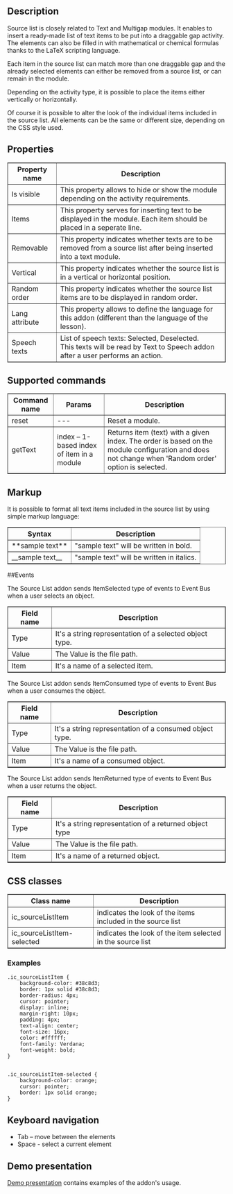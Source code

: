 ## Description

Source list is closely related to Text and Multigap modules. It enables to insert a ready-made list of text items to be put into a draggable gap activity. The elements can also be filled in with mathematical or chemical formulas thanks to the LaTeX scripting language.

Each item in the source list can match more than one draggable gap and the already selected elements can either be removed from a source list, or can remain in the module.

Depending on the activity type, it is possible to place the items either vertically or horizontally.

Of course it is possible to alter the look of the individual items included in the source list. All elements can be the same or different size, depending on the CSS style used. 

## Properties

<table border='1'>
<tbody>
    <tr>
        <th>Property name</th>
        <th>Description</th> 
    </tr>
<tr>
        <td>Is visible</td>
        <td>This property allows to hide or show the module depending on the activity requirements.</td> 
    </tr>
    <tr>
        <td>Items</td>
        <td>This property serves for inserting text to be displayed in the module. Each item should be placed in a seperate line.</td> 
    </tr>
    <tr>
        <td>Removable</td>
        <td>
           This property indicates whether texts are to be removed from a source list after being inserted 
           into a text module.
        </td> 
    </tr>
<tr>
        <td>Vertical</td>
        <td>
          This property indicates whether the source list is in a vertical or horizontal position.
        </td> 
    </tr>
    <tr>
        <td>Random order</td>
        <td>
          This property indicates whether the source list items are to be displayed in random order.
        </td> 
    </tr>
    <tr>
        <td>Lang attribute</td>
        <td>This property allows to define the language for this addon (different than the language of the lesson).</td> 
    </tr>
    <tr>
        <td>Speech texts</td>
        <td>List of speech texts: Selected, Deselected. <br />
This texts will be read by Text to Speech addon after a user performs an action.</td> 
    </tr>
</tbody>
</table>


## Supported commands

<table border='1'>
    <tr>
        <th>Command name</th>
        <th>Params</th>
        <th>Description</th>
    </tr>
    <tr>
        <td>reset</td>
        <td>---</td>
        <td>Reset a module.</td>
    </tr>
	<tr>
		<td>getText</td>
		<td>index – 1-based index of item in a module</td>
		<td>Returns item (text) with a given index. The order is based on the module configuration and does not change when 'Random order' option is selected.</td>
	</tr>
</table>


## Markup
It is possible to format all text items included in the source list by using simple markup language:

<table border='1'>
<tbody>
    <tr>
        <th>Syntax</th>
        <th>Description</th> 
    </tr>
    <tr>
        <td>**sample text**</td>
        <td>"sample text" will be written in bold.</td> 
    </tr>
    <tr>
        <td>__sample text__</td>
        <td>"sample text" will be written in italics.</td> 
    </tr>
</tbody>
</table>

##Events

The Source List addon sends ItemSelected type of events to Event Bus when a user selects an object.

<table border='1'>
    <tr>
        <th>Field name</th>
        <th>Description</th>
    </tr>
    <tr>
        <td>Type</td>
        <td>It's a string representation of a selected object type.</td>
    </tr>
    <tr>
        <td>Value</td>
        <td>
           The Value is the file path.
        </td>
    </tr>
    <tr>
        <td>Item</td>
        <td>
           It's a name of a selected item.
        </td>
    </tr>
</table>

The Source List addon sends ItemConsumed type of events to Event Bus when a user consumes the object.

<table border='1'>
    <tr>
        <th>Field name</th>
        <th>Description</th>
    </tr>
    <tr>
        <td>Type</td>
        <td>It's a string representation of a consumed object type.</td>
    </tr>
    <tr>
        <td>Value</td>
        <td>
           The Value is the file path.
        </td>
    </tr>
    <tr>
        <td>Item</td>
        <td>
           It's a name of a consumed object.
        </td>
    </tr>
</table>

The Source List addon sends ItemReturned type of events to Event Bus when a user returns the object.

<table border='1'>
    <tr>
        <th>Field name</th>
        <th>Description</th>
    </tr>
    <tr>
        <td>Type</td>
        <td>It's a string representation of a returned object type</td>
    </tr>
    <tr>
        <td>Value</td>
        <td>
           The Value is the file path.
        </td>
    </tr>
    <tr>
        <td>Item</td>
        <td>
           It's a name of a returned object.
        </td>
    </tr>
</table>


## CSS classes

<table border='1'>
<tbody>
    <tr>
        <th>Class name</th>
        <th>Description</th> 
    </tr>
    <tr>
        <td>ic_sourceListItem</td>
        <td>indicates the look of the items included in the source list</td> 
    </tr>
    <tr>
        <td>ic_sourceListItem-selected</td>
        <td>indicates the look of the item selected in the source list</td> 
    </tr>
</tbody>
</table>
    

### Examples

    .ic_sourceListItem {  
        background-color: #38c8d3;  
        border: 1px solid #38c8d3;  
        border-radius: 4px;  
        cursor: pointer;  
        display: inline;  
        margin-right: 10px;  
        padding: 4px;  
        text-align: center;  
        font-size: 16px;  
        color: #ffffff;  
        font-family: Verdana;  
        font-weight: bold;  
    }  


    .ic_sourceListItem-selected {  
        background-color: orange;  
        cursor: pointer;  
        border: 1px solid orange;  
    }      

## Keyboard navigation

* Tab – move between the elements
* Space - select a current element

## Demo presentation
[Demo presentation](/embed/5018312485371904 "Demo presentation") contains examples of the addon's usage.    